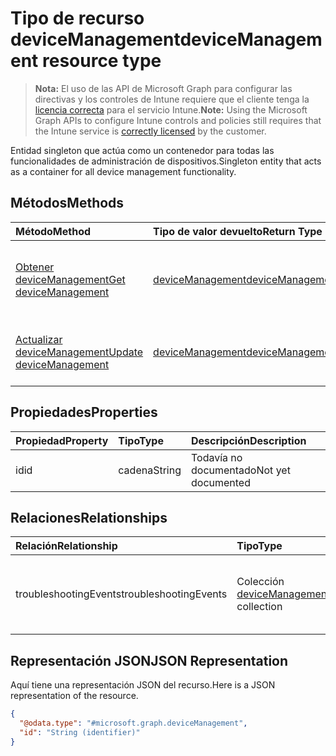 # <a name="devicemanagement-resource-type"></a><span data-ttu-id="3c633-101">Tipo de recurso deviceManagement</span><span class="sxs-lookup"><span data-stu-id="3c633-101">deviceManagement resource type</span></span>

> <span data-ttu-id="3c633-102">**Nota:** El uso de las API de Microsoft Graph para configurar las directivas y los controles de Intune requiere que el cliente tenga la [licencia correcta](https://go.microsoft.com/fwlink/?linkid=839381) para el servicio Intune.</span><span class="sxs-lookup"><span data-stu-id="3c633-102">**Note:** Using the Microsoft Graph APIs to configure Intune controls and policies still requires that the Intune service is [correctly licensed](https://go.microsoft.com/fwlink/?linkid=839381) by the customer.</span></span>

<span data-ttu-id="3c633-103">Entidad singleton que actúa como un contenedor para todas las funcionalidades de administración de dispositivos.</span><span class="sxs-lookup"><span data-stu-id="3c633-103">Singleton entity that acts as a container for all device management functionality.</span></span>
## <a name="methods"></a><span data-ttu-id="3c633-104">Métodos</span><span class="sxs-lookup"><span data-stu-id="3c633-104">Methods</span></span>
|<span data-ttu-id="3c633-105">Método</span><span class="sxs-lookup"><span data-stu-id="3c633-105">Method</span></span>|<span data-ttu-id="3c633-106">Tipo de valor devuelto</span><span class="sxs-lookup"><span data-stu-id="3c633-106">Return Type</span></span>|<span data-ttu-id="3c633-107">Descripción</span><span class="sxs-lookup"><span data-stu-id="3c633-107">Description</span></span>|
|:---|:---|:---|
|[<span data-ttu-id="3c633-108">Obtener deviceManagement</span><span class="sxs-lookup"><span data-stu-id="3c633-108">Get deviceManagement</span></span>](../api/intune_troubleshooting_devicemanagement_get.md)|[<span data-ttu-id="3c633-109">deviceManagement</span><span class="sxs-lookup"><span data-stu-id="3c633-109">deviceManagement</span></span>](../resources/intune_troubleshooting_devicemanagement.md)|<span data-ttu-id="3c633-110">Lea las propiedades y las relaciones del objeto [deviceManagement](../resources/intune_troubleshooting_devicemanagement.md).</span><span class="sxs-lookup"><span data-stu-id="3c633-110">Read properties and relationships of [plannerTaskDetails](../resources/intune_troubleshooting_devicemanagement.md) object.</span></span>|
|[<span data-ttu-id="3c633-111">Actualizar deviceManagement</span><span class="sxs-lookup"><span data-stu-id="3c633-111">Update deviceManagement</span></span>](../api/intune_troubleshooting_devicemanagement_update.md)|[<span data-ttu-id="3c633-112">deviceManagement</span><span class="sxs-lookup"><span data-stu-id="3c633-112">deviceManagement</span></span>](../resources/intune_troubleshooting_devicemanagement.md)|<span data-ttu-id="3c633-113">Actualice las propiedades de un objeto [deviceManagement](../resources/intune_troubleshooting_devicemanagement.md).</span><span class="sxs-lookup"><span data-stu-id="3c633-113">Update the properties of a [calendar](../resources/intune_troubleshooting_devicemanagement.md) object.</span></span>|

## <a name="properties"></a><span data-ttu-id="3c633-114">Propiedades</span><span class="sxs-lookup"><span data-stu-id="3c633-114">Properties</span></span>
|<span data-ttu-id="3c633-115">Propiedad</span><span class="sxs-lookup"><span data-stu-id="3c633-115">Property</span></span>|<span data-ttu-id="3c633-116">Tipo</span><span class="sxs-lookup"><span data-stu-id="3c633-116">Type</span></span>|<span data-ttu-id="3c633-117">Descripción</span><span class="sxs-lookup"><span data-stu-id="3c633-117">Description</span></span>|
|:---|:---|:---|
|<span data-ttu-id="3c633-118">id</span><span class="sxs-lookup"><span data-stu-id="3c633-118">id</span></span>|<span data-ttu-id="3c633-119">cadena</span><span class="sxs-lookup"><span data-stu-id="3c633-119">String</span></span>|<span data-ttu-id="3c633-120">Todavía no documentado</span><span class="sxs-lookup"><span data-stu-id="3c633-120">Not yet documented</span></span>|

## <a name="relationships"></a><span data-ttu-id="3c633-121">Relaciones</span><span class="sxs-lookup"><span data-stu-id="3c633-121">Relationships</span></span>
|<span data-ttu-id="3c633-122">Relación</span><span class="sxs-lookup"><span data-stu-id="3c633-122">Relationship</span></span>|<span data-ttu-id="3c633-123">Tipo</span><span class="sxs-lookup"><span data-stu-id="3c633-123">Type</span></span>|<span data-ttu-id="3c633-124">Descripción</span><span class="sxs-lookup"><span data-stu-id="3c633-124">Description</span></span>|
|:---|:---|:---|
|<span data-ttu-id="3c633-125">troubleshootingEvents</span><span class="sxs-lookup"><span data-stu-id="3c633-125">troubleshootingEvents</span></span>|<span data-ttu-id="3c633-126">Colección [deviceManagementTroubleshootingEvent](../resources/intune_troubleshooting_devicemanagementtroubleshootingevent.md)</span><span class="sxs-lookup"><span data-stu-id="3c633-126">[deviceManagementTroubleshootingEvent](../resources/intune_troubleshooting_devicemanagementtroubleshootingevent.md) collection</span></span>|<span data-ttu-id="3c633-127">La lista de eventos de solución de problemas del espacio empresarial.</span><span class="sxs-lookup"><span data-stu-id="3c633-127">The list of troubleshooting events for the tenant.</span></span>|

## <a name="json-representation"></a><span data-ttu-id="3c633-128">Representación JSON</span><span class="sxs-lookup"><span data-stu-id="3c633-128">JSON Representation</span></span>
<span data-ttu-id="3c633-129">Aquí tiene una representación JSON del recurso.</span><span class="sxs-lookup"><span data-stu-id="3c633-129">Here is a JSON representation of the resource.</span></span>
<!-- {
  "blockType": "resource",
  "keyProperty": "id",
  "@odata.type": "microsoft.graph.deviceManagement"
}
-->
``` json
{
  "@odata.type": "#microsoft.graph.deviceManagement",
  "id": "String (identifier)"
}
```



